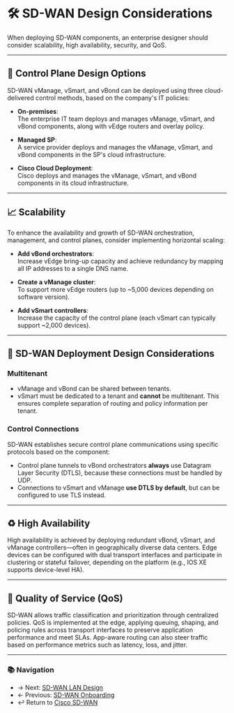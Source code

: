 # 🛠️ SD-WAN Design Considerations

When deploying SD-WAN components, an enterprise designer should consider scalability, high availability, security, and QoS.

---

## 🧠 Control Plane Design Options

SD-WAN vManage, vSmart, and vBond can be deployed using three cloud-delivered control methods, based on the company's IT policies:

- **On-premises**:  
  The enterprise IT team deploys and manages vManage, vSmart, and vBond components, along with vEdge routers and overlay policy.

- **Managed SP**:  
  A service provider deploys and manages the vManage, vSmart, and vBond components in the SP's cloud infrastructure.

- **Cisco Cloud Deployment**:  
  Cisco deploys and manages the vManage, vSmart, and vBond components in its cloud infrastructure.

---

## 📈 Scalability

To enhance the availability and growth of SD-WAN orchestration, management, and control planes, consider implementing horizontal scaling:

- **Add vBond orchestrators**:  
  Increase vEdge bring-up capacity and achieve redundancy by mapping all IP addresses to a single DNS name.

- **Create a vManage cluster**:  
  To support more vEdge routers (up to ~5,000 devices depending on software version).

- **Add vSmart controllers**:  
  Increase the capacity of the control plane (each vSmart can typically support ~2,000 devices).

---

## 🧩 SD-WAN Deployment Design Considerations 

### Multitenant

- vManage and vBond can be shared between tenants.
- vSmart must be dedicated to a tenant and **cannot** be multitenant.
  This ensures complete separation of routing and policy information per tenant.

### Control Connections
SD-WAN establishes secure control plane communications using specific protocols based on the component:

- Control plane tunnels to vBond orchestrators **always** use Datagram Layer Security (DTLS), because these connections must be handled by UDP.
- Connections to vSmart and vManage **use DTLS by default**, but can be configured to use TLS instead.

---

## ♻️ High Availability

High availability is achieved by deploying redundant vBond, vSmart, and vManage controllers—often in geographically diverse data centers. Edge devices can be configured with dual transport interfaces and participate in clustering or stateful failover, depending on the platform (e.g., IOS XE supports device-level HA).

---

## 🚦 Quality of Service (QoS)

SD-WAN allows traffic classification and prioritization through centralized policies. QoS is implemented at the edge, applying queuing, shaping, and policing rules across transport interfaces to preserve application performance and meet SLAs. App-aware routing can also steer traffic based on performance metrics such as latency, loss, and jitter.

---

### 📚 Navigation
- → Next: [SD-WAN LAN Design](./sd-wan-lan.md)
- ← Previous: [SD-WAN Onboarding ](./sd-wan-onboarding.md)  
- ↩ Return to [Cisco SD-WAN](./README.md)

